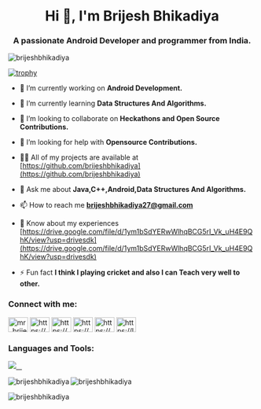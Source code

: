 <h1 align="center">Hi 👋, I'm Brijesh Bhikadiya</h1>
<h3 align="center">A passionate Android Developer and programmer from India.</h3>

<p align="left"> <img src="https://komarev.com/ghpvc/?username=brijeshbhikadiya&label=Profile%20views&color=0e75b6&style=flat" alt="brijeshbhikadiya" /> </p>

[![trophy](https://github-profile-trophy.vercel.app/?username=brijeshbhikadiya&theme=radical&margin-w=20&margin-h=15&no-frame=true)](https://github.com/brijeshbhikadiya/github-profile-trophy)

- 🔭 I’m currently working on **Android Development.**

- 🌱 I’m currently learning **Data Structures And Algorithms.**

- 👯 I’m looking to collaborate on **Heckathons and Open Source Contributions.**

- 🤝 I’m looking for help with **Opensource Contributions.**

- 👨‍💻 All of my projects are available at [https://github.com/brijeshbhikadiya](https://github.com/brijeshbhikadiya)

- 💬 Ask me about **Java,C++,Android,Data Structures And Algorithms.**

- 📫 How to reach me **brijeshbhikadiya27@gmail.com**

- 📄 Know about my experiences [https://drive.google.com/file/d/1ym1bSdYERwWlhqBCG5rI_Vk_uH4E9QhK/view?usp=drivesdk](https://drive.google.com/file/d/1ym1bSdYERwWlhqBCG5rI_Vk_uH4E9QhK/view?usp=drivesdk)

- ⚡ Fun fact **I think I playing cricket and also I can Teach very well to other.**

<h3 align="left">Connect with me:</h3>
<p align="left">
<a href="https://twitter.com/mr_brijesh_27" target="blank"><img align="center" src="https://raw.githubusercontent.com/rahuldkjain/github-profile-readme-generator/master/src/images/icons/Social/twitter.svg" alt="mr_brijesh_27" height="30" width="40" /></a>
<a href="https://linkedin.com/in/https://www.linkedin.com/in/brijesh-bhikadiya27" target="blank"><img align="center" src="https://raw.githubusercontent.com/rahuldkjain/github-profile-readme-generator/master/src/images/icons/Social/linked-in-alt.svg" alt="https://www.linkedin.com/in/brijesh-bhikadiya27" height="30" width="40" /></a>
<a href="https://fb.com/https://www.facebook.com/profile.php?id=100083277472766" target="blank"><img align="center" src="https://raw.githubusercontent.com/rahuldkjain/github-profile-readme-generator/master/src/images/icons/Social/facebook.svg" alt="https://www.facebook.com/profile.php?id=100083277472766" height="30" width="40" /></a>
<a href="https://instagram.com/https://www.instagram.com/bhikadiya_brijesh/" target="blank"><img align="center" src="https://raw.githubusercontent.com/rahuldkjain/github-profile-readme-generator/master/src/images/icons/Social/instagram.svg" alt="https://www.instagram.com/bhikadiya_brijesh/" height="30" width="40" /></a>
<a href="https://www.hackerrank.com/https://www.hackerrank.com/brijeshbhikadiy1?hr_r=1" target="blank"><img align="center" src="https://raw.githubusercontent.com/rahuldkjain/github-profile-readme-generator/master/src/images/icons/Social/hackerrank.svg" alt="https://www.hackerrank.com/brijeshbhikadiy1?hr_r=1" height="30" width="40" /></a>
<a href="https://www.leetcode.com/https://leetcode.com/mr_brijesh27/" target="blank"><img align="center" src="https://raw.githubusercontent.com/rahuldkjain/github-profile-readme-generator/master/src/images/icons/Social/leet-code.svg" alt="https://leetcode.com/mr_brijesh27/" height="30" width="40" /></a>
</p>

<h3 align="left">Languages and Tools:</h3>
<p>
  <a href="https://skillicons.dev">
    <img src="https://skillicons.dev/icons?i=c,cpp,java,css,eclipse,firebase,flutter,git,github,html,instagram,js,jquery,linkedin,mysql,ps,postman,py,replit,sass,stackoverflow,twitter,vscode,visualstudio,&perline=12" />
  </a>
</p>

<p><img align="left" src="https://github-readme-stats-ten-navy.vercel.app/api/top-langs?username=brijeshbhikadiya&hide=html&theme=codeSTACKr&show_icons=true&locale=en&layout=compact&title_color=FFBF00" alt="brijeshbhikadiya" /></p>

<p><img align="center" src="https://github-readme-stats-ten-navy.vercel.app/api?username=brijeshbhikadiya&theme=ocean_dark&show_icons=true&ring_color=ff0000&title_color=FFBF00" alt="brijeshbhikadiya"/></p>

<p><img align="center" src="https://github-readme-streak-stats.herokuapp.com/?user=brijeshbhikadiya&theme=chartreuse-dark&currStreakNum=red&fire=red" alt="brijeshbhikadiya" /></p>
